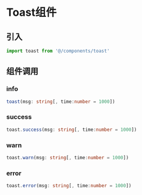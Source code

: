 # Toast组件

## 引入
```js
import toast from '@/components/toast'
```
## 组件调用
### info
```ts
toast(msg: string[, time:number = 1000])
```

### success
```ts
toast.success(msg: string[, time:number = 1000])
```

### warn
```ts
toast.warn(msg: string[, time:number = 1000])
```

### error
```ts
toast.error(msg: string[, time:number = 1000])
```